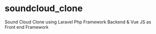 # soundcloud_clone
 Sound Cloud Clone using Laravel Php Framework Backend &amp; Vue JS as Front end Framework
